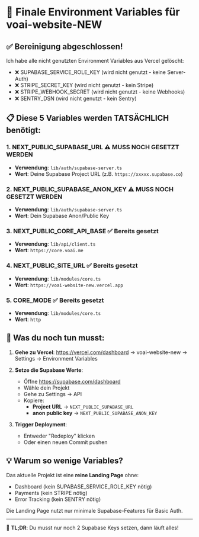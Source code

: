 # 🎯 Finale Environment Variables für voai-website-NEW

## ✅ Bereinigung abgeschlossen!

Ich habe alle nicht genutzten Environment Variables aus Vercel gelöscht:
- ❌ SUPABASE_SERVICE_ROLE_KEY (wird nicht genutzt - keine Server-Auth)
- ❌ STRIPE_SECRET_KEY (wird nicht genutzt - kein Stripe)
- ❌ STRIPE_WEBHOOK_SECRET (wird nicht genutzt - keine Webhooks)
- ❌ SENTRY_DSN (wird nicht genutzt - kein Sentry)

## 📋 Diese 5 Variables werden TATSÄCHLICH benötigt:

### 1. **NEXT_PUBLIC_SUPABASE_URL** ⚠️ MUSS NOCH GESETZT WERDEN
- **Verwendung**: `lib/auth/supabase-server.ts`
- **Wert**: Deine Supabase Project URL (z.B. `https://xxxxx.supabase.co`)

### 2. **NEXT_PUBLIC_SUPABASE_ANON_KEY** ⚠️ MUSS NOCH GESETZT WERDEN
- **Verwendung**: `lib/auth/supabase-server.ts`
- **Wert**: Dein Supabase Anon/Public Key

### 3. **NEXT_PUBLIC_CORE_API_BASE** ✅ Bereits gesetzt
- **Verwendung**: `lib/api/client.ts`
- **Wert**: `https://core.voai.me`

### 4. **NEXT_PUBLIC_SITE_URL** ✅ Bereits gesetzt
- **Verwendung**: `lib/modules/core.ts`
- **Wert**: `https://voai-website-new.vercel.app`

### 5. **CORE_MODE** ✅ Bereits gesetzt
- **Verwendung**: `lib/modules/core.ts`
- **Wert**: `http`

## 🚀 Was du noch tun musst:

1. **Gehe zu Vercel**: https://vercel.com/dashboard → voai-website-new → Settings → Environment Variables

2. **Setze die Supabase Werte**:
   - Öffne https://supabase.com/dashboard
   - Wähle dein Projekt
   - Gehe zu Settings → API
   - Kopiere:
     - **Project URL** → `NEXT_PUBLIC_SUPABASE_URL`
     - **anon public key** → `NEXT_PUBLIC_SUPABASE_ANON_KEY`

3. **Trigger Deployment**: 
   - Entweder "Redeploy" klicken
   - Oder einen neuen Commit pushen

## 💡 Warum so wenige Variables?

Das aktuelle Projekt ist eine **reine Landing Page** ohne:
- Dashboard (kein SUPABASE_SERVICE_ROLE_KEY nötig)
- Payments (kein STRIPE nötig)
- Error Tracking (kein SENTRY nötig)

Die Landing Page nutzt nur minimale Supabase-Features für Basic Auth.

---
🎯 **TL;DR**: Du musst nur noch 2 Supabase Keys setzen, dann läuft alles!